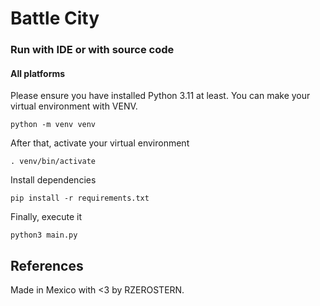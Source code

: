 # Battle City

### Run with IDE or with source code
#### All platforms

Please ensure you have installed Python 3.11 at least. You can make your virtual environment with VENV.

```shell
python -m venv venv
```

After that, activate your virtual environment

```shell
. venv/bin/activate
```

Install dependencies

```shell
pip install -r requirements.txt
```

Finally, execute it

```shell
python3 main.py
```

## References


Made in Mexico with <3 by RZEROSTERN. 